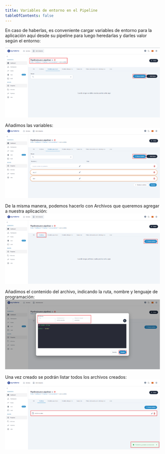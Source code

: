 ```yaml
---
title: Variables de entorno en el Pipeline
tableOfContents: false
---
```


En caso de haberlas, es conveniente cargar variables de entorno para la aplicación aquí desde su pipeline para luego heredarlas y darles valor según el entorno:

<a href="/src/content/docs/img/how-to/pasos-para-levantar-app/cargar-var-entorno-pipeline/var-para-el-job.png" target="_blank">
    <img src="/src/content/docs/img/how-to/pasos-para-levantar-app/cargar-var-entorno-pipeline/var-para-el-job.png" alt="variables para el job">
</a>

Añadimos las variables:
<a href="/src/content/docs/img/how-to/pasos-para-levantar-app/cargar-var-entorno-pipeline/add-variables-job.png" target="_blank">
    <img src="/src/content/docs/img/how-to/pasos-para-levantar-app/cargar-var-entorno-pipeline/add-variables-job.png" alt="Añadiendo variables">
</a>

De la misma manera, podemos hacerlo con Archivos que queremos agregar a nuestra aplicación:
<a href="/src/content/docs/img/how-to/pasos-para-levantar-app/cargar-var-entorno-pipeline/lista-archivos-nada.png" target="_blank">
    <img src="/src/content/docs/img/how-to/pasos-para-levantar-app/cargar-var-entorno-pipeline/lista-archivos-nada.png" alt="lista de archivos vacía">
</a>

Añadimos el contenido del archivo, indicando la ruta, nombre y lenguaje de programación:
<a href="/src/content/docs/img/how-to/pasos-para-levantar-app/cargar-var-entorno-pipeline/archivo.png" target="_blank">
    <img src="/src/content/docs/img/how-to/pasos-para-levantar-app/cargar-var-entorno-pipeline/archivo.png" alt="creando archivo">
</a>

Una vez creado se podrán listar todos los archivos creados:
<a href="/src/content/docs/img/how-to/pasos-para-levantar-app/cargar-var-entorno-pipeline/lista-archivos.png" target="_blank">
    <img src="/src/content/docs/img/how-to/pasos-para-levantar-app/cargar-var-entorno-pipeline/lista-archivos.png" alt="archivo creado">
</a>